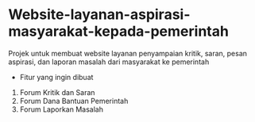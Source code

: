 # Website-layanan-aspirasi-masyarakat-kepada-pemerintah
Projek untuk membuat website layanan penyampaian kritik, saran, pesan aspirasi, dan laporan masalah dari masyarakat ke pemerintah
- Fitur yang ingin dibuat
1. Forum Kritik dan Saran
2. Forum Dana Bantuan Pemerintah
3. Forum Laporkan Masalah
